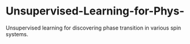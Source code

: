 # Unsupervised-Learning-for-Phys-
Unsupervised learning for discovering phase transition in various spin systems. 
